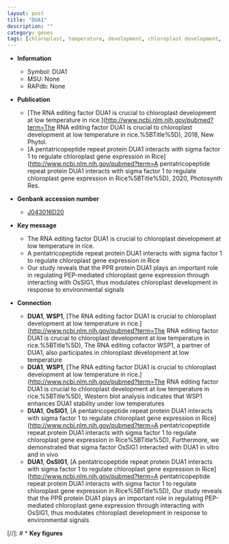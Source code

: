 ```yaml
---
layout: post
title: "DUA1"
description: ""
category: genes
tags: [chloroplast, temperature, development, chloroplast development, R protein]
---
```


* **Information**  
    + Symbol: DUA1  
    + MSU: None  
    + RAPdb: None  

* **Publication**  
    + [The RNA editing factor DUA1 is crucial to chloroplast development at low temperature in rice.](http://www.ncbi.nlm.nih.gov/pubmed?term=The RNA editing factor DUA1 is crucial to chloroplast development at low temperature in rice.%5BTitle%5D), 2018, New Phytol.
    + [A pentatricopeptide repeat protein DUA1 interacts with sigma factor 1 to regulate chloroplast gene expression in Rice](http://www.ncbi.nlm.nih.gov/pubmed?term=A pentatricopeptide repeat protein DUA1 interacts with sigma factor 1 to regulate chloroplast gene expression in Rice%5BTitle%5D), 2020, Photosynth Res.

* **Genbank accession number**  
    + [J043016D20](http://www.ncbi.nlm.nih.gov/nuccore/J043016D20)

* **Key message**  
    + The RNA editing factor DUA1 is crucial to chloroplast development at low temperature in rice.
    + A pentatricopeptide repeat protein DUA1 interacts with sigma factor 1 to regulate chloroplast gene expression in Rice
    + Our study reveals that the PPR protein DUA1 plays an important role in regulating PEP-mediated chloroplast gene expression through interacting with OsSIG1, thus modulates chloroplast development in response to environmental signals

* **Connection**  
    + __DUA1__, __WSP1__, [The RNA editing factor DUA1 is crucial to chloroplast development at low temperature in rice.](http://www.ncbi.nlm.nih.gov/pubmed?term=The RNA editing factor DUA1 is crucial to chloroplast development at low temperature in rice.%5BTitle%5D),  The RNA editing cofactor WSP1, a partner of DUA1, also participates in chloroplast development at low temperature
    + __DUA1__, __WSP1__, [The RNA editing factor DUA1 is crucial to chloroplast development at low temperature in rice.](http://www.ncbi.nlm.nih.gov/pubmed?term=The RNA editing factor DUA1 is crucial to chloroplast development at low temperature in rice.%5BTitle%5D),  Western blot analysis indicates that WSP1 enhances DUA1 stability under low temperatures
    + __DUA1__, __OsSIG1__, [A pentatricopeptide repeat protein DUA1 interacts with sigma factor 1 to regulate chloroplast gene expression in Rice](http://www.ncbi.nlm.nih.gov/pubmed?term=A pentatricopeptide repeat protein DUA1 interacts with sigma factor 1 to regulate chloroplast gene expression in Rice%5BTitle%5D),  Furthermore, we demonstrated that sigma factor OsSIG1 interacted with DUA1 in vitro and in vivo
    + __DUA1__, __OsSIG1__, [A pentatricopeptide repeat protein DUA1 interacts with sigma factor 1 to regulate chloroplast gene expression in Rice](http://www.ncbi.nlm.nih.gov/pubmed?term=A pentatricopeptide repeat protein DUA1 interacts with sigma factor 1 to regulate chloroplast gene expression in Rice%5BTitle%5D),  Our study reveals that the PPR protein DUA1 plays an important role in regulating PEP-mediated chloroplast gene expression through interacting with OsSIG1, thus modulates chloroplast development in response to environmental signals

[//]: # * **Key figures**  


